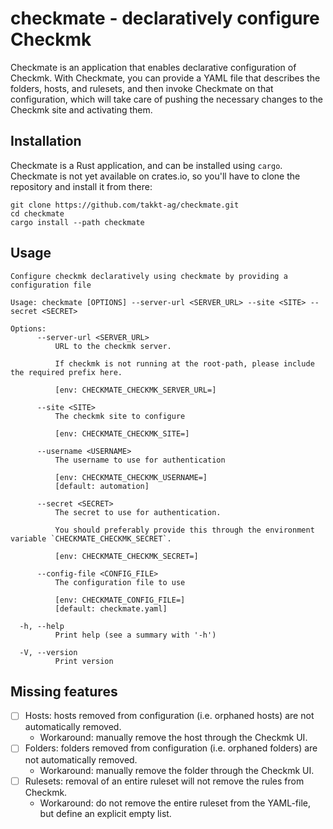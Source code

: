 # checkmate - declaratively configure Checkmk

Checkmate is an application that enables declarative configuration of Checkmk. With Checkmate, you can provide a YAML
file that describes the folders, hosts, and rulesets, and then invoke Checkmate on that configuration, which will take
care of pushing the necessary changes to the Checkmk site and activating them.

## Installation

Checkmate is a Rust application, and can be installed using `cargo`. Checkmate is not yet available on crates.io, so
you'll have to clone the repository and install it from there:

```shell
git clone https://github.com/takkt-ag/checkmate.git
cd checkmate
cargo install --path checkmate
```

## Usage

```text
Configure checkmk declaratively using checkmate by providing a configuration file

Usage: checkmate [OPTIONS] --server-url <SERVER_URL> --site <SITE> --secret <SECRET>

Options:
      --server-url <SERVER_URL>
          URL to the checkmk server.

          If checkmk is not running at the root-path, please include the required prefix here.

          [env: CHECKMATE_CHECKMK_SERVER_URL=]

      --site <SITE>
          The checkmk site to configure

          [env: CHECKMATE_CHECKMK_SITE=]

      --username <USERNAME>
          The username to use for authentication

          [env: CHECKMATE_CHECKMK_USERNAME=]
          [default: automation]

      --secret <SECRET>
          The secret to use for authentication.

          You should preferably provide this through the environment variable `CHECKMATE_CHECKMK_SECRET`.

          [env: CHECKMATE_CHECKMK_SECRET=]

      --config-file <CONFIG_FILE>
          The configuration file to use

          [env: CHECKMATE_CONFIG_FILE=]
          [default: checkmate.yaml]

  -h, --help
          Print help (see a summary with '-h')

  -V, --version
          Print version
```

## Missing features

* [ ] Hosts: hosts removed from configuration (i.e. orphaned hosts) are not automatically removed.
    * Workaround: manually remove the host through the Checkmk UI.
* [ ] Folders: folders removed from configuration (i.e. orphaned folders) are not automatically removed.
    * Workaround: manually remove the folder through the Checkmk UI.
* [ ] Rulesets: removal of an entire ruleset will not remove the rules from Checkmk.
    * Workaround: do not remove the entire ruleset from the YAML-file, but define an explicit empty list.
